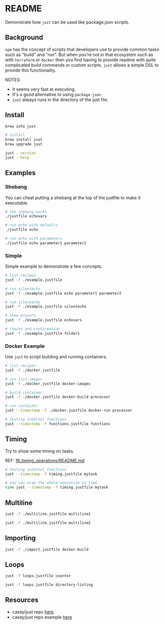 # README

Demonstrate how `just` can be used like package.json scripts.  

## Background

`npm` has the concept of scripts that developers use to provide common tasks such as "build" and "run".  But when you're not in that ecosystem such as with `terraform` or `docker` then you find having to provide readme with quite complicated build commands or custom scripts. `just` allows a simple DSL to provide this functionality.  

NOTES:

* It seems very fast at executing.  
* It's a good alternative to using `package.json`
* `just` always runs in the directory of the just file.

## Install

```sh
brew info just

# install
brew install just
brew upgrade just

just --version  
just --help    
```

## Examples

### Shebang

You can cheat putting a shebang at the top of the justfile to make it executable.  

```sh
# the shebang works
./justfile echovars

# run echo with defaults
./justfile echo

# run echo with parameters
./justfile echo parameter1 parameter2
```

### Simple

Simple example to demonstrate a few concepts.  

```sh
# list recipes
just -f ./example.justfile

# run silentecho  
just -f ./example.justfile echo parameter1 parameter2

# run silentecho  
just -f ./example.justfile silentecho

# show envvars
just -f ./example.justfile echovars

# checks and confirmation
just -f ./example.justfile folders

```

### Docker Example

Use `just` to script building and running containers.  

```sh
# list recipes
just -f ./docker.justfile

# run list-images
just -f ./docker.justfile docker-images

# build container
just -f ./docker.justfile docker-build processor

# run container
just --timestamp -f ./docker.justfile docker-run processor

# testing internal functions 
just --timestamp -f functions.justfile functions
```

## Timing

Try to show some timing on tasks.  

REF: [19_timing_operations/README.md](../19_timing_operations/README.md)  

```sh
# testing internal functions 
just --timestamp -f timing.justfile mytask

# you can wrap the whole operation in time.   
time just --timestamp -f timing.justfile mytask
```

## Multiline

```sh
just -f ./multiline.justfile multiline1

just -f ./multiline.justfile multiline2
```

## Importing

```sh
just -f ./import.justfile docker-build
```

## Loops

```sh
just -f loops.justfile counter

just -f loops.justfile directory-listing
```

## Resources

* casey/just repo [here](https://github.com/casey/just)  
* casey/just repo example [here](https://github.com/casey/just/blob/master/justfile)  
